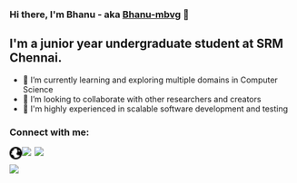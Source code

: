 <!--
I am Bhanu Gupta, currently a junior at SRM Institue of Science and Technology
- 🔭 I’m currently working on Electron and Django based applications
- 👯 I’m looking to collaborate on opensource projects in Python/JS/TS
- 🤔 I’m looking for help with Python CLIs
- ⭐️ I'm doing projects on time series analysis
- 📫 How to reach me: bhanu.mbvg@gmail.com
![Visitor Count](https://profile-counter.glitch.me/Bhanu-mbvg/count.svg)
![Top Langs](https://github-readme-stats.vercel.app/api/top-langs/?username=Bhanu-mbvg&layout=compact&count_private=true&hide=html,css,Jupyter%20Notebook&langs_count=12)
--> 

### Hi there, I'm Bhanu - aka [Bhanu-mbvg][website] 👋

## I'm a junior year undergraduate student at SRM Chennai.
- 🌱 I’m currently learning and exploring multiple domains in Computer Science 
- 👯 I’m looking to collaborate with other researchers and creators
- 🔭 I'm highly experienced in scalable software development and testing 

### Connect with me:

[<img align="left" alt="bhanu-mbvg.github.io" width="22px" padding="5px" src="https://raw.githubusercontent.com/iconic/open-iconic/master/svg/globe.svg" />][website] [<img align="left" width="22px" padding="5px" src="https://cdn.jsdelivr.net/npm/simple-icons@v3/icons/twitter.svg" />][twitter] [<img align="left" width="22px" padding="5px" src="https://cdn.jsdelivr.net/npm/simple-icons@v3/icons/linkedin.svg" />][linkedin]
<br>

<img align="left" src="https://github-readme-stats.vercel.app/api?username=Bhanu-mbvg&count_private=true&hide=stars&show_icons=true&hide_border=true" />

[website]: https://bhanu-mbvg.github.io
[twitter]: https://twitter.com/
[linkedin]: https://www.linkedin.com/in/bvg
